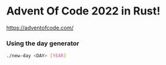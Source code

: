 # Advent Of Code 2022 in Rust!

https://adventofcode.com/

### Using the day generator
```sh
./new-day <DAY> [YEAR]
```
